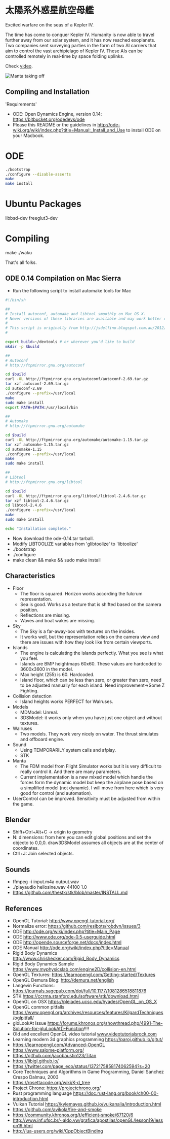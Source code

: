 # 太陽系外惑星航空母艦

Excited warfare on the seas of a Kepler IV.

The time has come to conquer Kepler IV.  Humanity is now able to travel further away from our solar system, and it has now reached exoplanets.  Two companies sent surveying parties in the form of two AI carriers that aim to control the vast archipielago of Kepler IV. These AIs can be controlled remotely in real-time by space folding uplinks.


Check [video](https://www.youtube.com/watch?v=_LJj1x4orbU). 

![Manta taking off](images/screenshot1.png)

Compiling and Installation
--------------------------

'Requirements'
* ODE: Open Dynamics Engine, version 0.14: https://bitbucket.org/odedevs/ode
* Please this README or the guidelines in http://ode-wiki.org/wiki/index.php?title=Manual:_Install_and_Use to install ODE on your Macbook.

# ODE
```bash
./bootstrap
./configure --disable-asserts
make
make install
```

# Ubuntu Packages

 libbsd-dev  freeglut3-dev

# Compiling

 make
 ./waku

That's all folks.


ODE 0.14 Compilation on Mac Sierra
----------------------------------

* Run the following script to install automake tools for Mac

```bash
#!/bin/sh

##
# Install autoconf, automake and libtool smoothly on Mac OS X.
# Newer versions of these libraries are available and may work better on OS X
#
# This script is originally from http://jsdelfino.blogspot.com.au/2012/08/autoconf-and-automake-on-mac-os-x.html
#

export build=~/devtools # or wherever you'd like to build
mkdir -p $build

##
# Autoconf
# http://ftpmirror.gnu.org/autoconf

cd $build
curl -OL http://ftpmirror.gnu.org/autoconf/autoconf-2.69.tar.gz
tar xzf autoconf-2.69.tar.gz
cd autoconf-2.69
./configure --prefix=/usr/local
make
sudo make install
export PATH=$PATH:/usr/local/bin

##
# Automake
# http://ftpmirror.gnu.org/automake

cd $build
curl -OL http://ftpmirror.gnu.org/automake/automake-1.15.tar.gz
tar xzf automake-1.15.tar.gz
cd automake-1.15
./configure --prefix=/usr/local
make
sudo make install

##
# Libtool
# http://ftpmirror.gnu.org/libtool

cd $build
curl -OL http://ftpmirror.gnu.org/libtool/libtool-2.4.6.tar.gz
tar xzf libtool-2.4.6.tar.gz
cd libtool-2.4.6
./configure --prefix=/usr/local
make
sudo make install

echo "Installation complete."
```

* Now download the ode-0.14.tar tarball.
* Modify LIBTOOLIZE variables from 'glibtoolize' to 'libtoolize'
* ./bootstrap
* ./configure
* make clean && make && sudo make install


Characteristics
---------------
* Floor
    * The floor is squared.  Horizon works according the fulcrum representation.
    * Sea is good.  Works as a texture that is shifted based on the camera position.
    * Reflections are missing.
    * Waves and boat wakes are missing.  
* Sky
    * The Sky is a far-away-box with textures on the insides.
    * It works well, but the representation relies on the camera view and there are issues with how they look like from certain viewports.
* Islands
    * The engine is calculating the islands perfectly.  What you see is what you feel.
    * Islands are BMP heightmaps 60x60.  These values are hardcoded to 3600x3600 in the model.
    * Max height (255) is 60. Hardcoded.
    * Island floor, which can be less than zero, or greater than zero, need to be adjusted manually for each island. Need improvement->Some Z Fighting.
* Collision detection
    * Island heights works PERFECT for Walruses. 
* Models
    * MDModel: Unreal.
    * 3DSModel: it works only when you have just one object and without textures.
* Walruses
    * Two models.  They work very nicely on water.  The thrust simulates and offboard engine.
* Sound
    * Using TEMPORARILY system calls and afplay.
    * STK
* Manta
    * The FDM model from Flight Simulator works but it is very difficult to really control it. And there are many parameters.
    * Current implementation is a new mixed model which handle the forces form the dynamic model but keep the airplane pose based on a simplified model (not dynamic).  I will move from here which is very good for control (and automation).
* UserControl can be improved.  Sensitivity must be adjusted from within the game.

Blender
-------

* Shift+Ctrl+Alt+C -> origin to geometry
* N: dimensions: from here you can edit global positions and set the objecto to 0,0,0.  draw3DSModel assumes all objects are at the center of coordinates.
* Ctrl+J: Join selected objects.

Sounds
------

* ffmpeg -i input.m4a output.wav
* ./playaudio hellosine.wav 44100 1.0
* https://github.com/thestk/stk/blob/master/INSTALL.md

References
----------
* OpenGL Tutorial: http://www.opengl-tutorial.org/
* Normalize error: https://github.com/resibots/robdyn/issues/3
* ODE http://ode.org/wiki/index.php?title=Main_Page
* ODE http://www.ode.org/ode-0.5-userguide.html
* ODE http://opende.sourceforge.net/docs/index.html
* ODE Manual http://ode.org/wiki/index.php?title=Manual
* Rigid Body Dynamics http://www.chrishecker.com/Rigid_Body_Dynamics
* Rigid Body Dynamics Sample https://www.myphysicslab.com/engine2D/collision-en.html
* OpenGL Textures: https://learnopengl.com/Getting-started/Textures
* OpenGL Demura Blog: http://demura.net/english
* Langevin Functions: https://journals.sagepub.com/doi/full/10.1177/1081286518811876
* STK https://ccrma.stanford.edu/software/stk/download.html
* OpenGL on OSX https://pleiades.ucsc.edu/hyades/OpenGL_on_OS_X
* OpenGL common pitfalls https://www.opengl.org/archives/resources/features/KilgardTechniques/oglpitfall/
* gloLookAt Issue https://forums.khronos.org/showthread.php/4991-The-Solution-for-gluLookAt()-Function!!!!
* Old and excellent OpenGL video tutorial www.videotutorialsrock.com
* Learning modern 3d graphics programming https://paroj.github.io/gltut/
* https://learnopengl.com/Advanced-OpenGL
* https://www.salome-platform.org/
* https://github.com/jacobaustin123/Titan
* https://libigl.github.io/
* https://twitter.com/page_eco/status/1372175858174062594?s=20
* Core Techniques and Algorithms in Game Programming, Daniel Sanchez Crespo Dalmau, 2003
* https://rosettacode.org/wiki/K-d_tree
* Project Chrono: https://projectchrono.org/
* Rust programming language https://doc.rust-lang.org/book/ch00-00-introduction.html
* Vulkan Tutorial https://kylemayes.github.io/vulkanalia/introduction.html
* https://github.com/avikola/fire-and-smoke
* https://community.khronos.org/t/efficient-smoke/67120/6
* http://www.inf.ufsc.br/~aldo.vw/grafica/apostilas/openGL/lesson19/lesson19.html
* http://lua-users.org/wiki/CppObjectBinding
